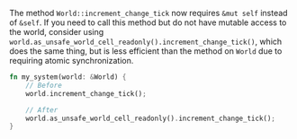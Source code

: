 The method `World::increment_change_tick` now requires `&mut self` instead of `&self`. If you need to call this method but do not have mutable access to the world, consider using `world.as_unsafe_world_cell_readonly().increment_change_tick()`, which does the same thing, but is less efficient than the method on `World` due to requiring atomic synchronization.

```rust
fn my_system(world: &World) {
    // Before
    world.increment_change_tick();

    // After
    world.as_unsafe_world_cell_readonly().increment_change_tick();
}
```
